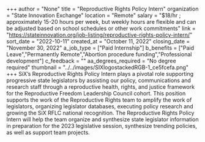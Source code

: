 +++
author = "None"
title = "Reproductive Rights Policy Intern"
organization = "State Innovation Exchange"
location = "Remote"
salary = "$18/hr ; approximately 15-20 hours per week, but weekly hours are flexible and can be adjusted based on school schedules or other work commitments"
link = "https://stateinnovation.org/job-listing/reproductive-rights-policy-intern/"
sort_date = "2022-10-11"
created_at = "October 11, 2022"
closing_date = "November 30, 2022"
a_job_type = ["Paid Internship"]
b_benefits = ["Paid Leave","Permanently Remote","Abortion procedure funding","Professional development"]
c_feedback = ""
aa_degrees_required = "No degree required"
thumbnail = "../../images/SIXlogostackedRGB-1_ce5fcefa.png"
+++
SiX’s Reproductive Rights Policy Intern plays a pivotal role supporting progressive state legislators by assisting our policy, communications and research staff through a reproductive health, rights, and justice framework for the Reproductive Freedom Leadership Council cohort. This position supports the work of the Reproductive Rights team to amplify the work of legislators, organizing legislator databases, executing policy research and growing the SiX RFLC national recognition. The Reproductive Rights Policy Intern will help the team organize and synthesize state legislator information in preparation for the 2023 legislative session, synthesize trending policies, as well as support team projects.